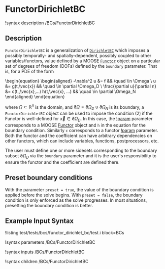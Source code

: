# FunctorDirichletBC

!syntax description /BCs/FunctorDirichletBC

## Description

`FunctorDirichletBC` is a generalization of [`DirichletBC`](/DirichletBC.md) which
imposes a possibly temporally- and spatially-dependent, possibly coupled to other variables/functors,
value defined by a MOOSE [`Functor`](/Functors/index.md) object on a particular set of degrees of freedom
(DOFs) defined by the `boundary` parameter. That is, for a
PDE of the form

\begin{equation}
\begin{aligned}
  -\nabla^2 u &= f && \quad \in \Omega \\
  u &= g(t,\vec{x}) && \quad \in \partial \Omega_D \\
  \frac{\partial u}{\partial n} &= c(t,,\vec{x},...) h(t,\vec{x}, ...) && \quad \in \partial \Omega_N
\end{aligned}
\end{equation}

where $\Omega \subset \mathbb{R}^n$ is the domain, and $\partial
\Omega = \partial \Omega_D \cup \partial \Omega_N$ is its boundary,
a `FunctorDirichletBC` object can be used to impose the
condition (2) if the Functor is well-defined for $\vec{x} \in
\partial \Omega_D$. In this case, the [!param](/BCs/FunctorDirichletBC/functor)
parameter corresponds to a MOOSE [Functor](Functors/index.md) object and `h` in the equation
for the boundary condition. Similarly `c` corresponds to a functor
[!param](/BCs/FunctorDirichletBC/coefficient) parameter. Both the functor and the coefficient
can have arbitrary dependencies on other functors, which can include variables, functions,
postprocessors, etc.

The user must define one or more sidesets
corresponding to the boundary subset $\partial \Omega_D$ via the
`boundary` parameter and it is the user's responsibility to ensure
the functor and the coefficient are defined there.

## Preset boundary conditions

With the parameter `preset = true`, the value of the boundary condition is applied
before the solve begins. With `preset = false`, the boundary condition is
only enforced as the solve progresses. In most situations, presetting the boundary
condition is better.

## Example Input Syntax

!listing test/tests/bcs/functor_dirichlet_bc/test.i block=BCs

!syntax parameters /BCs/FunctorDirichletBC

!syntax inputs /BCs/FunctorDirichletBC

!syntax children /BCs/FunctorDirichletBC
